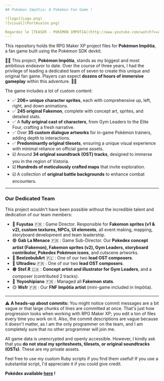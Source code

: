 ```yaml
---
## Pokémon Impôtia: A Pokémon Fan Game !

![logo](Logo.png)
![visual](PortAvalon.png)

Regardez le [TEASER - POKEMON IMPOTIA](http://www.youtube.com/watch?v=XWo_kZPxQcg).
---
```


This repository holds the RPG Maker XP project files for **Pokémon Impôtia**, a fan game built using the Pokémon SDK devkit.

🌴🌴 This project, **Pokémon Impôtia**, stands as my biggest and most ambitious endeavor to date. Over the course of three years, I had the privilege of leading a dedicated team of seven to create this unique and original fan game. Players can expect **dozens of hours of immersive gameplay** within this adventure. 🌴🌴

The game includes a lot of custom content:
* ✅ **206+ unique character sprites**, each with comprehensive up, left, right, and down animations.
* ✅ **245 original Fakemon**, complete with concept art, sprites, and detailed stats.
* ✅ A **fully original cast of characters**, from Gym Leaders to the Elite Four, crafting a fresh narrative.
* ✅ Over **35 custom dialogue artworks** for in-game Pokémon trainers, adding depth to interactions.
* ✅ **Predominantly original tilesets**, ensuring a unique visual experience with minimal reliance on official game assets.
* ☑️ Around **34 original soundtrack (OST) tracks**, designed to immerse you in the region of Vistoria.
* ☑️ **Hundreds of meticulously crafted maps** that invite exploration.
* ☑️ A collection of **original battle backgrounds** to enhance combat encounters.

---

### Our Dedicated Team

This project wouldn't have been possible without the incredible talent and dedication of our team members:

* 🔵 **Fuyutaa** 🇫🇷 : Game Director. Responsible for **Fakemon sprites (v1 & v2), custom textures, NPCs, UI elements**, all event making, mapping, storyboard development and team leadership.
* 🟢 **Gab La Menace** 🇫🇷 : Game Sub-Director. Our **Pokedex concept artist (Fakemon), Fakemon sprites (v2), Gym Leaders, storyboard contributor, Pokedex Pokémon icons**, and cutscene artworks.
* 💜 **BeelzebubArt** 🇵🇱 : One of our two **lead OST composers**.
* 💜 **Ultradieu** 🇫🇷 : One of our two **lead OST composers**.
* 🟠 **Stef.R** 🇨🇦 : **Concept artist and illustrator for Gym Leaders**, and a composer (contributed 2 tracks).
* 🔴 **Yoyoshipiano** 🇫🇷 : Managed all **Fakemon stats**.
* 🟡 **Wsfr** 🇫🇷 : Our **FNF Impôtia artist** (mini-game included in Impôtia).

---

⚠️ **A heads-up about commits:** You might notice commit messages are a bit vague or that large chunks of lines are committed at once. That's just how progression looks when working with RPG Maker XP; you edit a ton of files every time you work on it. Also, the commit descriptions are vague because it doesn't matter, as I am the only programmer on the team, and I am completely sure that no other programmer will join me.

All game data is unencrypted and openly accessible. However, I kindly ask that you **do not steal my spritesheets, tilesets, or original soundtracks (OSTs)**. These are my private assets.

Feel free to use my custom Ruby scripts if you find them useful! If you use a substantial script, I'd appreciate it if you could give credit.

**Pokédex available [here](https://pokemon-impotia.github.io/) !**
